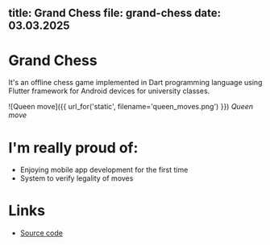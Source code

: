 title: Grand Chess
file: grand-chess
date: 03.03.2025
---

# Grand Chess
It's an offline chess game implemented in Dart programming language using Flutter framework for Android devices for university classes.

![Queen move]({{ url_for('static', filename='queen_moves.png') }})
*Queen move*


# I'm really proud of:
- Enjoying mobile app development for the first time
- System to verify legality of moves



# Links
- <a href="https://github.com/Korbielowski/chess-mobile-app" target="_blank">Source code</a>